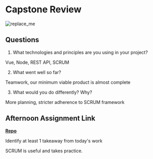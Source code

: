 # Capstone Review

![replace_me](https://codeworks.blob.core.windows.net/public/assets/img/illustrations/placeholder.svg)

## Questions

1. What technologies and principles are you using in your project?

Vue, Node, REST API, SCRUM

2. What went well so far?

Teamwork, our minimum viable product is almost complete

3. What would you do differently? Why?

More planning, stricter adherence to SCRUM framework

## Afternoon Assignment Link

**[Repo](https://github.com/kyleem20/gameCloset)**

Identify at least 1 takeaway from today's work

SCRUM is useful and takes practice.